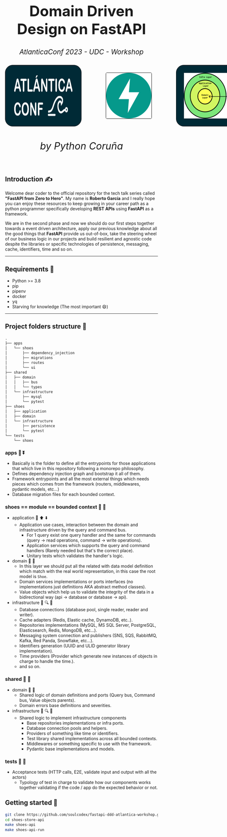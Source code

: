 <h1 style="text-align: center; font-size: 3rem" align="center">Domain Driven Design on FastAPI</h1>
<h6 style="text-align: center; font-size: 1.4rem; margin-bottom: 30px;" align="center">AtlanticaConf 2023 - UDC - Workshop</h6>
<div align="center" style="display: flex; gap: 5rem; align-items: center; justify-content: space-around; margin-top: 1rem">
  <img src="./.doc/assets/atlantica.png" width="200" height="150" style="background-color: rgba(0, 42, 54, 1); padding: 25px; border: 1px solid black; border-radius: 25px;">
  <img src="./.doc/assets/fastapi.png" width="150" height="150" style="border: 1px solid black; border-radius: 4px; object-fit: cover;">
  <img src="./.doc/assets/ddd.png" width="150" height="150" style="background-color: rgba(0, 42, 54, 1); padding: 25px; border: 1px solid black; border-radius: 25px;">
</div>
<h6 style="text-align: center; font-size: 2rem" align="center">by Python Coruña</h6>

## Introduction :writing_hand:

Welcome dear coder to the official repository for the tech talk series called **"FastAPI from Zero to Hero"**.
My name is **Roberto García** and I really hope you can enjoy these resources to keep growing in your career path as a
python programmer specifically developing **REST APIs** using **FastAPI** as a framework.

We are in the second phase and now we should do our first steps together towards a event driven architecture, apply our
previous knowledge about all the good things that **FastAPI** provide us out-of-box, take the steering wheel of our
business logic in our projects and build resilient and agnostic code despite the libraries or specific technologies of
persistence, messaging, cache, identifiers, time and so on.

___

## Requirements :bullettrain_side:

* Python >= 3.8
* pip
* pipenv
* docker
* yq
* Starving for knowledge (The most important :smile:)

___

## Project folders structure :file_folder:

```text
.
├── apps
│   └── shoes
│       ├── dependency_injection
│       ├── migrations
│       ├── routes
│       └── ui
├── shared
│   ├── domain
│   │   ├── bus
│   │   └── types
│   └── infrastructure
│       ├── mysql
│       └── pytest
├── shoes
│   ├── application
│   ├── domain
│   └── infrastructure
│       ├── persistence
│       └── pytest
└── tests
    └── shoes
```

### apps :open_file_folder: :arrow_double_down:

* Basically is the folder to define all the entrypoints for those applications that which live in this repository
  following a monorepo philosophy.
* Defines dependency injection graph and bootstrap it all of them.
* Framework entrypoints and all the most external things which needs pieces which comes from the framework (routers,
  middlewares, pydantic models, etc...)
* Database migration files for each bounded context.

### shoes == module == bounded context :open_file_folder: :shoe:

* application :open_file_folder: :arrow_up: :arrow_down:
    * Application use cases, interaction between the domain and infrastructure driven by the query and command bus.
        * For 1 query exist one query handler and the same for commands (query -> read operations, command -> write
          operations).
        * Application services which supports the query and command handlers (Rarely needed but that's the correct
          place).
        * Unitary tests which validates the handler's logic.
* domain :open_file_folder: :european_castle:
    * In this layer we should put all the related with data model definition which match with the real world
      representation, in this case the root model is `Shoe`.
    * Domain services implementations or ports interfaces (no implementations just definitions AKA abstract method
      classes).
    * Value objects which help us to validate the integrity of the data in a bidirectional way (api -> database or
      database -> api).
* infrastructure :open_file_folder: :mag: :office:
    * Database connections (database pool, single reader, reader and writer).
    * Cache adapters (Redis, Elastic cache, DynamoDB, etc..).
    * Repositories implementations (MySQL, MS SQL Server, PostgreSQL, Elasticsearch, Redis, MongoDB, etc...).
    * Messaging system connection and publishers (SNS, SQS, RabbitMQ, Kafka, Red Panda, Snowflake, etc...).
    * Identifiers generation (UUID and ULID generator library implementation).
    * Time providers (Provider which generate new instances of objects in charge to handle the time.).
    * and so on.

### shared :open_file_folder: :twisted_rightwards_arrows:

* domain :open_file_folder: :european_castle:
    * Shared logic of domain definitions and ports (Query bus, Command bus, Value objects parents).
    * Domain errors base definitions and severities.
* infrastructure :open_file_folder: :mag: :office:
    * Shared logic to implement infrastructure components
        * Base repositories implementations or infra ports.
        * Database connection pools and helpers.
        * Providers of something like time or identifiers.
        * Test library shared implementations across all bounded contexts.
        * Middlewares or something specific to use with the framework.
        * Pydantic base implementations and models.

### tests :open_file_folder: :gem:

* Acceptance tests (HTTP calls, E2E, validate input and output with all the actors)
    * Typology of test in charge to validate how our components works together validating if the code / app do the
      expected behavior or not.

## Getting started :checkered_flag:

```bash
git clone https://github.com/soulcodex/fastapi-ddd-atlantica-workshop.git shoes-store-api
cd shoes-store-api
make shoes-api
make shoes-api-run
```